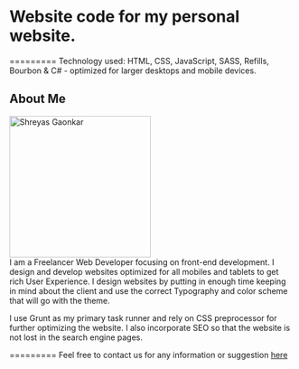 # Website code for my personal website.
=========
Technology used: HTML, CSS, JavaScript, SASS, Refills, Bourbon & C# - optimized for larger desktops and mobile devices. 

## About Me

<img src="http://beta.shreyasg.com/images/srg.png" width="250" alt="Shreyas Gaonkar"><br />
I am a Freelancer Web Developer focusing on front-end development. I design and develop websites optimized for all mobiles and tablets to get rich User Experience. I design websites by putting in enough time keeping in mind about the client and use the correct Typography and color scheme that will go with the theme.

I use Grunt as my primary task runner and rely on CSS preprocessor for further optimizing the website. I also incorporate SEO so that the website is not lost in the search engine pages.

=========
Feel free to contact us for any information or suggestion [here](mailto:shreyas.gaonkar@yahoo.com)
